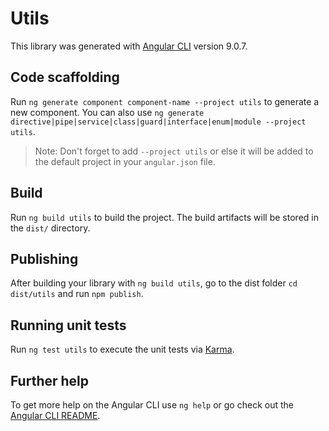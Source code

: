# Utils

This library was generated with [Angular CLI](https://github.com/angular/angular-cli) version 9.0.7.

## Code scaffolding

Run `ng generate component component-name --project utils` to generate a new component. You can also use `ng generate directive|pipe|service|class|guard|interface|enum|module --project utils`.
> Note: Don't forget to add `--project utils` or else it will be added to the default project in your `angular.json` file. 

## Build

Run `ng build utils` to build the project. The build artifacts will be stored in the `dist/` directory.

## Publishing

After building your library with `ng build utils`, go to the dist folder `cd dist/utils` and run `npm publish`.

## Running unit tests

Run `ng test utils` to execute the unit tests via [Karma](https://karma-runner.github.io).

## Further help

To get more help on the Angular CLI use `ng help` or go check out the [Angular CLI README](https://github.com/angular/angular-cli/blob/master/README.md).
